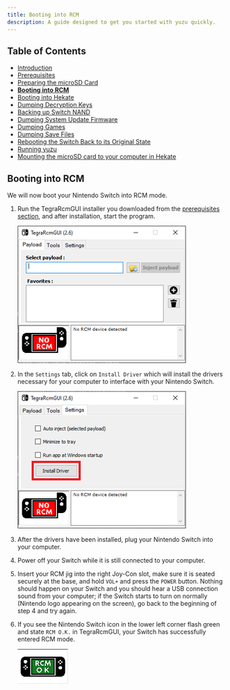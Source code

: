 ```yaml
---
title: Booting into RCM
description: A guide designed to get you started with yuzu quickly.
---
```


## Table of Contents

* [Introduction](/quickstart/)
* [Prerequisites](/quickstart/prerequisites/)
* [Preparing the microSD Card](/quickstart/prepare-sd-card/)
* [**Booting into RCM**](/quickstart/boot-to-rcm/)
* [Booting into Hekate](/quickstart/boot-to-hekate/)
* [Dumping Decryption Keys](/quickstart/dump-keys/)
* [Backing up Switch NAND](/quickstart/nand-backup/)
* [Dumping System Update Firmware](/quickstart/dump-firmware/)
* [Dumping Games](/quickstart/dump-games/)
* [Dumping Save Files](/quickstart/dump-saves/)
* [Rebooting the Switch Back to its Original State](/quickstart/reboot-to-stock/)
* [Running yuzu](/quickstart/running-yuzu/)
* [Mounting the microSD card to your computer in Hekate](/quickstart/hekate-ums/)

## Booting into RCM

We will now boot your Nintendo Switch into RCM mode.

1. Run the TegraRcmGUI installer you downloaded from the [prerequisites section](../prerequisites), and after installation, start the program.

    ![TegraRcmGUI](tegrarcmgui.png)
2. In the `Settings` tab, click on `Install Driver` which will install the drivers necessary for your computer to interface with your Nintendo Switch.

    ![TegraRcmGUI Settings tab](settings_tab.png)
3. After the drivers have been installed, plug your Nintendo Switch into your computer.
4. Power off your Switch while it is still connected to your computer.
5. Insert your RCM jig into the right Joy-Con slot, make sure it is seated securely at the base, and hold `VOL+` and press the `POWER` button. Nothing should happen on your Switch and you should hear a USB connection sound from your computer; if the Switch starts to turn on normally (Nintendo logo appearing on the screen), go back to the beginning of step 4 and try again.
6. If you see the Nintendo Switch icon in the lower left corner flash green and state `RCM O.K.` in TegraRcmGUI, your Switch has successfully entered RCM mode.

    ![RCM O.K. indicator](rcm_ok.png)
